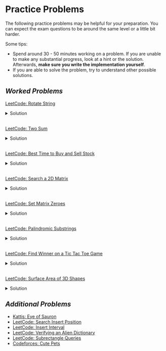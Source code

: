 # Practice Problems

The following practice problems may be helpful for your preparation. You can expect the exam questions to be around the same level or a little
bit harder.

Some tips:

- Spend around 30 - 50 minutes working on a problem. If you are unable to make any substantial progress, look at a hint or the solution.
Afterwards, **make sure you write the implementation yourself**.
- If you are able to solve the problem, try to understand other possible solutions.

## *Worked Problems*

[LeetCode: Rotate String](https://leetcode.com/problems/rotate-string/)
<details>
  <summary>Solution</summary>
  
  We can generate all rotations of the string by concatenating the two strings together and checking
  if the substring is present.
  
  ```python

 class Solution:
    def rotateString(self, s: str, goal: str) -> bool:
        all_rotations = s * 2
        return len(s) == len(goal) and goal in all_rotations

  ```
  
</details>

<br/>

[LeetCode: Two Sum](https://leetcode.com/problems/two-sum/)
<details>
  <summary>Solution</summary>
  
  The important realization here is that each number's complement (target - number) is unique. Using this information,
  we can leverage the dictionary's uniqueness key property to store the complement and the index as a key value pair.
  
  ```python

  class Solution:
    def twoSum(self, nums: List[int], target: int) -> List[int]:
        
        mapping = {}
        for idx, num in enumerate(nums):
            
            # We found the complement.
            if num in mapping:
                return [idx, mapping[num]]
            
            # Store the complement and its index.
            mapping[target - num] = idx

  ```
  
</details>

<br/>

[LeetCode: Best Time to Buy and Sell Stock](https://leetcode.com/problems/best-time-to-buy-and-sell-stock/)

<details>
  <summary>Solution</summary>
  
  The most difficult part of this is ensuring that we sell after buying the sock (i.e, the peak must be after the trough).
  To do this, let's consider every potential day as a selling day and keep track of the minimum. This way, we guarantee that
  we've passed the minimum before we sell.
  
  ```python

class Solution:
    def maxProfit(self, prices: List[int]) -> int:
        max_profit = 0
        
        # Initialize minimum to Infinity.
        minimum = math.inf

        for price in prices:
            minimum = min(price, minimum)
            max_profit = max(max_profit, price - minimum)
        return max_profit

```

</details>

<br/>

[LeetCode: Search a 2D Matrix](https://leetcode.com/problems/search-a-2d-matrix/)

<details>
  <summary>Solution</summary>
  
  The problem specifications hints towards a binary search. However, since this a matrix, we must modify our approach.
  We can think of the matrix as a large array with the rows stacked on top of each other. Knowing this, we can set our
  `low` and `high` to the appropriate bounds: `0` and `rows * columns - 1`, respectively. To get the row, we can use
  `mid // columns`. To get the column we can use `mid % columns`.

```python

class Solution:
    def searchMatrix(self, matrix: List[List[int]], target: int) -> bool:
        
        rows = len(matrix)
        cols = len(matrix[0])

        low = 0
        high = rows * cols - 1
        
        
        while low <= high:
            mid = low + (high - low) // 2
            
            row = mid // cols
            col = mid % cols
            
            val = matrix[row][col]
            
            if val == target:
                return True
            if val < target:
                low = mid + 1
            else:
                high = mid - 1
        return False

```

</details>

<br/>

[LeetCode: Set Matrix Zeroes](https://leetcode.com/problems/set-matrix-zeroes/)


<details>
  <summary>Solution</summary>
  
  We can keep track of the rows and columns to set to 0 by using a set. There is another solution which has
  constant space complexity, but for our exam purposes the below solution will be fine. Submissions will not
  be graded on efficiency for this exam.

```python

class Solution:
    def setZeroes(self, matrix: List[List[int]]) -> None:
        """
        Do not return anything, modify matrix in-place instead.
        """
        
        rows = set()
        cols = set()
        
        for i in range(len(matrix)):
            for j in range(len(matrix[i])):
                if matrix[i][j] == 0:
                    rows.add(i)
                    cols.add(j)
        
        def set_row(row, matrix):
            for j in range(len(matrix[row])):
                matrix[row][j] = 0

        def set_col(col, matrix):
            for i in range(len(matrix)):
                matrix[i][col] = 0
                           
        for row in rows:
            set_row(row, matrix)
        
        for col in cols:
            set_col(col, matrix)

```

  
</details>

<br/>

[LeetCode: Palindromic Substrings](https://leetcode.com/problems/palindromic-substrings/)

<details>
  <summary>Solution</summary>
  
  A palindrome is symmetrical. Knowing this, we can consider every potential starting midpoint for the palindrome
  and expand outwards to count the number of valid palindromes. We'll also need to handle an edge case for even-lengthed
  palindromes.

```python

class Solution:
    def countSubstrings(self, s: str) -> int:
        
        size = len(s)
        
        def expand_outwards(s, left, right):
            
            count = 0
            
            # Expand outwards while left and right pointers are the same character.
            while (left >= 0 and right < len(s) and s[left] == s[right]):
                left -= 1
                right += 1
                count += 1

            return count
        
        total = 0
        for center in range(size):
            
            # For odd-lengthed palindromes.
            total += expand_outwards(s, center, center)
            
            # For even-lengthed palindromes.
            total += expand_outwards(s, center - 1, center)
        return total

```  
</details>

<br/>

[LeetCode: Find Winner on a Tic Tac Toe Game](https://leetcode.com/problems/find-winner-on-a-tic-tac-toe-game/)

<details>
  <summary>Solution</summary>
  
  There are many possible solutions to this problem. A brute force approach is completely acceptable. The below
  approach is a more optimized/clean solution. The main idea is to keep track of all 8 possible win conditions
  for each player (3 rows + 3 columns + 2 diagonals). The win conditions are kept track of using a counter.
  Whenever a counter reaches 3, that player has won.

```python

class Solution:
    def tictactoe(self, moves: List[List[int]]) -> str:
        
        # Keep track of all 8 possible win conditions for each
        # player.
        winner_a = [0] * 8
        winner_b = [0] * 8
        
        # Iterate through the moves.
        for idx, pair in enumerate(moves):
            
            # Determine who the current player is.
            arr = winner_a if idx % 2 == 0 else winner_b
            x, y = pair
            
            # Increment row 'win' counter.
            arr[x] += 1
            
            # Increment col 'win' counter.
            arr[y + 3] += 1
            
            # Increment diagonal 'win' counter.
            if x == y:
                arr[6] += 1
                
            # Increment anti-diagonal 'win' counter.
            if x == 2 - y:
                arr[7] += 1
        
        # Check all win conditions.
        for i in range(8):
            if winner_a[i] == 3:
                return "A"
            if winner_b[i] == 3:
                return "B"
        
        return "Draw" if len(moves) == 9 else "Pending"

```  
</details>

<br/>

[LeetCode: Surface Area of 3D Shapes](https://leetcode.com/problems/surface-area-of-3d-shapes/)

<details>
  <summary>Solution</summary>
  
  It's easier to consider each stack of cubes as standalone and then subtract the sides that are covered by
  the surround cubes.

```python

class Solution:
    def surfaceArea(self, grid: List[List[int]]) -> int:
        
        # Function for checking if in bounds.
        in_bounds = lambda r, c: 0 <= r < len(grid) and 0 <= c < len(grid[0])

        total = 0
        
        # Directions for left, up, right, and down.
        dirs = [
            (1, 0),
            (0, 1),
            (-1, 0),
            (0, -1)
        ]
        
        total = 0
        for i in range(len(grid)):
            for j in range(len(grid[i])):
                
                # Ignore if there is a hole here.
                if grid[i][j] == 0:
                    continue
                
                # 2 for the top-down faces, 4 for the lateral sides.
                sa = 2 + 4 * grid[i][j]
                
                for delta_x, delta_y in dirs:
                    r = i + delta_x
                    c = j + delta_y
                    
                    if not in_bounds(r, c):
                        continue
                    
                    # Subtract neighboring faces.
                    sa -= min(grid[r][c], grid[i][j])
                total += sa

        return total

```  
</details>

## *Additional Problems*

- [Kattis: Eye of Sauron](https://naq21.kattis.com/problems/eyeofsauron)
- [LeetCode: Search Insert Position](https://leetcode.com/problems/search-insert-position/)
- [LeetCode: Insert Interval](https://leetcode.com/problems/insert-interval/)
- [LeetCode: Verifying an Alien Dictionary](https://leetcode.com/problems/verifying-an-alien-dictionary/)
- [LeetCode: Subrectangle Queries](https://leetcode.com/problems/subrectangle-queries/)
- [Codeforces: Cute Pets](https://codeforces.com/gym/103270/problem/F)
